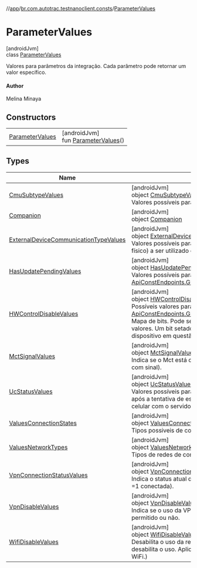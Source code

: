 //[app](../../../index.md)/[br.com.autotrac.testnanoclient.consts](../index.md)/[ParameterValues](index.md)

# ParameterValues

[androidJvm]\
class [ParameterValues](index.md)

Valores para parâmetros da integração. Cada parâmetro pode retornar um valor específico.

#### Author

Melina Minaya

## Constructors

| | |
|---|---|
| [ParameterValues](-parameter-values.md) | [androidJvm]<br>fun [ParameterValues](-parameter-values.md)() |

## Types

| Name | Summary |
|---|---|
| [CmuSubtypeValues](-cmu-subtype-values/index.md) | [androidJvm]<br>object [CmuSubtypeValues](-cmu-subtype-values/index.md)<br>Valores possíveis para o parâmetro: |
| [Companion](-companion/index.md) | [androidJvm]<br>object [Companion](-companion/index.md) |
| [ExternalDeviceCommunicationTypeValues](-external-device-communication-type-values/index.md) | [androidJvm]<br>object [ExternalDeviceCommunicationTypeValues](-external-device-communication-type-values/index.md)<br>Valores possíveis para os tipos de comunicação (meio físico) a ser utilizado com o dispositivo externo. |
| [HasUpdatePendingValues](-has-update-pending-values/index.md) | [androidJvm]<br>object [HasUpdatePendingValues](-has-update-pending-values/index.md)<br>Valores possíveis para o [ApiConstEndpoints.GET_PARAM_HAS_UPDATE_PENDING](../-api-const-endpoints/-companion/-g-e-t_-p-a-r-a-m_-h-a-s_-u-p-d-a-t-e_-p-e-n-d-i-n-g.md). |
| [HWControlDisableValues](-h-w-control-disable-values/index.md) | [androidJvm]<br>object [HWControlDisableValues](-h-w-control-disable-values/index.md)<br>Possíveis valores para [ApiConstEndpoints.GET_PARAM_HW_CONTROL_DISABLE](../-api-const-endpoints/-companion/-g-e-t_-p-a-r-a-m_-h-w_-c-o-n-t-r-o-l_-d-i-s-a-b-l-e.md). Mapa de bits. Pode ser uma combinação de um dos valores. Um bit setado indica que o gerenciamento do dispositivo em questão não deve ser executado. |
| [MctSignalValues](-mct-signal-values/index.md) | [androidJvm]<br>object [MctSignalValues](-mct-signal-values/index.md)<br>Indica se o Mct está com sinal ou não (=0 sem sinal, =1 com sinal). |
| [UcStatusValues](-uc-status-values/index.md) | [androidJvm]<br>object [UcStatusValues](-uc-status-values/index.md)<br>Valores possíveis para o status atualizado da Uc Móvel após a tentativa de estabelecimento de comunicação via celular com o servidor. |
| [ValuesConnectionStates](-values-connection-states/index.md) | [androidJvm]<br>object [ValuesConnectionStates](-values-connection-states/index.md)<br>Tipos possiveis de conexão. |
| [ValuesNetworkTypes](-values-network-types/index.md) | [androidJvm]<br>object [ValuesNetworkTypes](-values-network-types/index.md)<br>Tipos de redes de comunicação disponiveis. |
| [VpnConnectionStatusValues](-vpn-connection-status-values/index.md) | [androidJvm]<br>object [VpnConnectionStatusValues](-vpn-connection-status-values/index.md)<br>Indica o status atual da conexão VPN (=0 desconectada, =1 conectada). |
| [VpnDisableValues](-vpn-disable-values/index.md) | [androidJvm]<br>object [VpnDisableValues](-vpn-disable-values/index.md)<br>Indica se o uso da VPN pelo serviço de comunicação é permitido ou não. |
| [WifiDisableValues](-wifi-disable-values/index.md) | [androidJvm]<br>object [WifiDisableValues](-wifi-disable-values/index.md)<br>Desabilita o uso da rede WiFi. (=0 habilita o uso, =1 desabilita o uso. Aplicações externas podem utilizar o WiFi.) |
